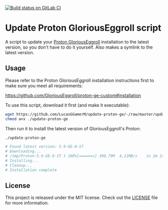 [![Build status on GitLab CI][gitlab-ci-master-badge]][gitlab-ci-link]

[gitlab-ci-link]: https://gitlab.com/timvisee/update-proton-ge/pipelines
[gitlab-ci-master-badge]: https://gitlab.com/timvisee/update-proton-ge/badges/master/pipeline.svg

# Update Proton GloriousEggroll script
A script to update your [Proton GloriousEggroll][proton-ge] installation to the latest
version, so you don't have to do it yourself. Also makes a symlink to the latest version.

## Usage
Please refer to the Proton GloriousEggroll installation instructions first to
make sure you meet all requirements:

https://github.com/GloriousEggroll/proton-ge-custom#installation

To use this script, download it first (and make it executable):

```bash
wget https://github.com/LucasGGamerM/update-proton-ge/-/raw/master/update-proton-ge
chmod a+x ./update-proton-ge
```

Then run it to install the latest version of GloriousEggroll's Proton:

```bash
./update-proton-ge

# Found latest version: 5.9-GE-8-ST
# Downloading...
# /tmp/Proton-5.9-GE-8-ST.t 100%[======>] 390,79M  4,11MB/s    in 2m 2s
# Installing...
# Cleanup...
# Installation complete
```

## License
This project is released under the MIT license.
Check out the [LICENSE](LICENSE) file for more information.

[proton-ge]: https://github.com/GloriousEggroll/proton-ge-custom
